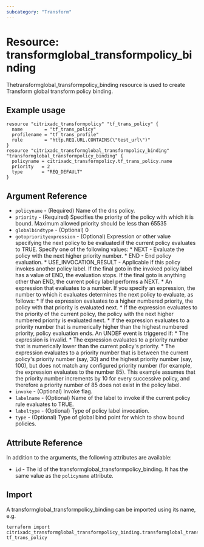 ```yaml
---
subcategory: "Transform"
---
```


# Resource: transformglobal_transformpolicy_binding

Thetransformglobal_transformpolicy_binding resource is used to create Transform global transform policy binding.


## Example usage

```hcl
resource "citrixadc_transformpolicy" "tf_trans_policy" {
  name        = "tf_trans_policy"
  profilename = "tf_trans_profile"
  rule        = "http.REQ.URL.CONTAINS(\"test_url\")"
}
resource "citrixadc_transformglobal_transformpolicy_binding" "transformglobal_transformpolicy_binding" {
  policyname = citrixadc_transformpolicy.tf_trans_policy.name
  priority   = 2
  type       = "REQ_DEFAULT"
}
```


## Argument Reference

* `policyname` - (Required) Name of the dns policy.
* `priority` - (Required) Specifies the priority of the policy with which it is bound. Maximum allowed priority should be less than 65535
* `globalbindtype` - (Optional) 0
* `gotopriorityexpression` - (Optional) Expression or other value specifying the next policy to be evaluated if the current policy evaluates to TRUE.  Specify one of the following values: * NEXT - Evaluate the policy with the next higher priority number. * END - End policy evaluation. * USE_INVOCATION_RESULT - Applicable if this policy invokes another policy label. If the final goto in the invoked policy label has a value of END, the evaluation stops. If the final goto is anything other than END, the current policy label performs a NEXT. * An expression that evaluates to a number. If you specify an expression, the number to which it evaluates determines the next policy to evaluate, as follows: * If the expression evaluates to a higher numbered priority, the policy with that priority is evaluated next. * If the expression evaluates to the priority of the current policy, the policy with the next higher numbered priority is evaluated next. * If the expression evaluates to a priority number that is numerically higher than the highest numbered priority, policy evaluation ends. An UNDEF event is triggered if: * The expression is invalid. * The expression evaluates to a priority number that is numerically lower than the current policy's priority. * The expression evaluates to a priority number that is between the current policy's priority number (say, 30) and the highest priority number (say, 100), but does not match any configured priority number (for example, the expression evaluates to the number 85). This example assumes that the priority number increments by 10 for every successive policy, and therefore a priority number of 85 does not exist in the policy label.
* `invoke` - (Optional) Invoke flag.
* `labelname` - (Optional) Name of the label to invoke if the current policy rule evaluates to TRUE.
* `labeltype` - (Optional) Type of policy label invocation.
* `type` - (Optional) Type of global bind point for which to show bound policies.


## Attribute Reference

In addition to the arguments, the following attributes are available:

* `id` - The id of the transformglobal_transformpolicy_binding. It has the same value as the `policyname` attribute.


## Import

A transformglobal_transformpolicy_binding can be imported using its name, e.g.

```shell
terraform import citrixadc_transformglobal_transformpolicy_binding.transformglobal_transformpolicy_binding tf_trans_policy
```
